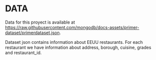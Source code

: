 # DATA

Data for this proyect is available at https://raw.githubusercontent.com/mongodb/docs-assets/primer-dataset/primerdataset.json. 

Dataset json contains information about EEUU restaurants. For each restaurant we have information about address, borough, cuisine, grades and restaurant_id.
